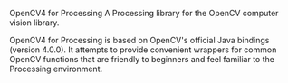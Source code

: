 OpenCV4 for Processing
A Processing library for the OpenCV computer vision library.

OpenCV4 for Processing is based on OpenCV's  official Java bindings (version 4.0.0). It attempts to provide convenient wrappers for common OpenCV functions that are friendly to beginners and feel familiar to the Processing environment.
